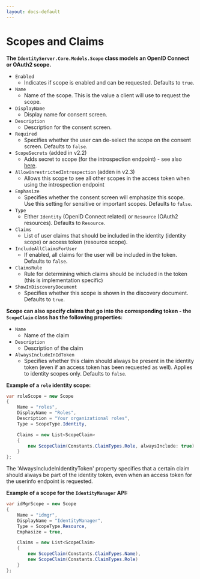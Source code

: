 ```yaml
---
layout: docs-default
---
```


# Scopes and Claims

**The `IdentityServer.Core.Models.Scope` class models an OpenID Connect or OAuth2 scope.**

* `Enabled`
    * Indicates if scope is enabled and can be requested. Defaults to `true`.
* `Name`
    * Name of the scope. This is the value a client will use to request the scope.
* `DisplayName`
    * Display name for consent screen.
* `Description`
    * Description for the consent screen.
* `Required`
    * Specifies whether the user can de-select the scope on the consent screen. Defaults to `false`.
*  `ScopeSecrets` (added in v2.2)
    * Adds secret to scope (for the introspection endpoint) - see also [here](secrets.html).
*  `AllowUnrestrictedIntrospection` (adden in v2.3)
    * Allows this scope to see all other scopes in the access token when using the introspection endpoint
* `Emphasize`
    * Specifies whether the consent screen will emphasize this scope. Use this setting for sensitive or important scopes. Defaults to `false`.
* `Type`
    * Either `Identity` (OpenID Connect related) or `Resource` (OAuth2 resources). Defaults to `Resource`.
* `Claims`
    * List of user claims that should be included in the identity (identity scope) or access token (resource scope). 
* `IncludeAllClaimsForUser`
    * If enabled, all claims for the user will be included in the token. Defaults to `false`.
* `ClaimsRule`
    * Rule for determining which claims should be included in the token (this is implementation specific)
* `ShowInDiscoveryDocument`
    * Specifies whether this scope is shown in the discovery document. Defaults to `true`.

**Scope can also specify claims that go into the corresponding token - the `ScopeClaim` class has the following properties:**

* `Name`
    * Name of the claim
* `Description`
    * Description of the claim
* `AlwaysIncludeInIdToken`
    * Specifies whether this claim should always be present in the identity token (even if an access token has been requested as well). Applies to identity scopes only. Defaults to `false`.

**Example of a `role` identity scope:**

```csharp
var roleScope = new Scope
{
    Name = "roles",
    DisplayName = "Roles",
    Description = "Your organizational roles",
    Type = ScopeType.Identity,

    Claims = new List<ScopeClaim>
    {
        new ScopeClaim(Constants.ClaimTypes.Role, alwaysInclude: true)
    }
};
```
The 'AlwaysIncludeInIdentityToken' property specifies that a certain claim should always be part of the identity token, 
even when an access token for the userinfo endpoint is requested.

**Example of a scope for the `IdentityManager` API:**

```csharp
var idMgrScope = new Scope
{
    Name = "idmgr",
    DisplayName = "IdentityManager",
    Type = ScopeType.Resource,
    Emphasize = true,

    Claims = new List<ScopeClaim>
    {
        new ScopeClaim(Constants.ClaimTypes.Name),
        new ScopeClaim(Constants.ClaimTypes.Role)
    }
};
```
